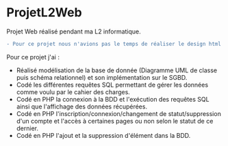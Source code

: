 # ProjetL2Web
Projet Web réalisé pendant ma L2 informatique.
```diff
- Pour ce projet nous n'avions pas le temps de réaliser le design html et css, j'ai donc pris le template suivant : https://www.free-css.com/free-css-templates/page238/box que j'ai un peu retravaillé.
```
Pour ce projet j'ai :  
- Réalisé modélisation de la base de donnée (Diagramme UML de classe puis schéma relationnel) et son implémentation sur le SGBD.
- Codé les différentes requêtes SQL permettant de gérer les données comme voulu par le cahier des charges.
- Codé en PHP la connexion à la BDD et l'exécution des requêtes SQL ainsi que l'affichage des données récupérées.
- Codé en PHP l'inscription/connexion/changement de statut/suppression d'un compte et l'accès à certaines pages ou non selon le statut de ce dernier.
- Codé en PHP l'ajout et la suppression d'élément dans la BDD.
